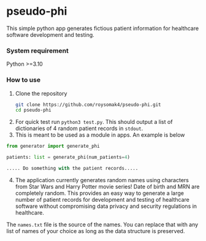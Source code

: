 # pseudo-phi
This simple python app generates fictious patient information for healthcare software development and testing.

### System requirement
Python >=3.10

### How to use
1. Clone the repository
   ```bash
   git clone https://github.com/roysomak4/pseudo-phi.git
   cd pseudo-phi
   ```
2. For quick test run `python3 test.py`. This should output a list of dictionaries of 4 random patient records in `stdout`.
3. This is meant to be used as a module in apps. An example is below

```python
from generator import generate_phi

patients: list = generate_phi(num_patients=4)

..... Do something with the patient records..... 

``` 
4. The application currently generates random names using characters from Star Wars and Harry Potter movie series! Date of birth and MRN are completely random. This provides an easy way to generate a large number of patient records for development and testing of healthcare software without compromising data privacy and security regulations in healthcare.

The `names.txt` file is the source of the names. You can replace that with any list of names of your choice as long as the data structure is preserved.
